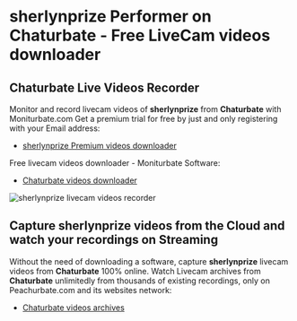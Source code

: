# sherlynprize Performer on Chaturbate - Free LiveCam videos downloader

## Chaturbate Live Videos Recorder

Monitor and record livecam videos of **sherlynprize** from **Chaturbate** with Moniturbate.com
Get a premium trial for free by just and only registering with your Email address:
* [sherlynprize Premium videos downloader](https://moniturbate.com/request-demo-licence-key.html)

Free livecam videos downloader - Moniturbate Software:
* [Chaturbate videos downloader](https://moniturbate.com/moniturbate-download-software.html)

![sherlynprize livecam videos recorder](https://peachurnet.com/templates/moniturbate-software.png)


## Capture sherlynprize videos from the Cloud and watch your recordings on Streaming

Without the need of downloading a software, capture **sherlynprize** livecam videos from **Chaturbate** 100% online.
Watch Livecam archives from **Chaturbate** unlimitedly from thousands of existing recordings, only on Peachurbate.com and its websites network:
* [Chaturbate videos archives](https://peachurnet.com/)